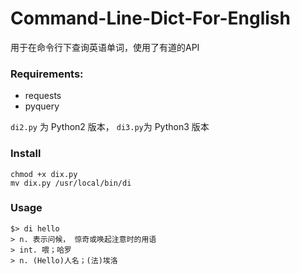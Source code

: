 # Command-Line-Dict-For-English

用于在命令行下查询英语单词，使用了有道的API

### Requirements:

* requests
* pyquery


`di2.py` 为 Python2 版本， `di3.py`为 Python3 版本

### Install 

```
chmod +x dix.py
mv dix.py /usr/local/bin/di
```

### Usage

```
$> di hello
> n. 表示问候， 惊奇或唤起注意时的用语
> int. 喂；哈罗
> n. (Hello)人名；(法)埃洛


```
